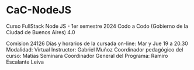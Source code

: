 # CaC-NodeJS

Curso FullStack Node JS - 1er semestre 2024
Codo a Codo (Gobierno de la Ciudad de Buenos Aires) 4.0

Comision 24126
Días y horarios de la cursada on-line: 
Mar y Jue 19 a 20.30
Modalidad: Virtual
Instructor: Gabriel Muñoz
Coordinador pedagógico del curso:
Matias Seminara
Coordinador General del Programa:
Ramiro Escalante Leiva
